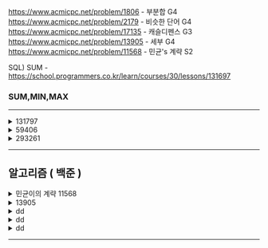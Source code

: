 https://www.acmicpc.net/problem/1806 - 부분합 G4
https://www.acmicpc.net/problem/2179 - 비슷한 단어 G4
https://www.acmicpc.net/problem/17135 - 캐슬디펜스 G3
https://www.acmicpc.net/problem/13905 - 세부 G4
https://www.acmicpc.net/problem/11568 - 민균's 계략 S2

SQL)
SUM - https://school.programmers.co.kr/learn/courses/30/lessons/131697

### SUM,MIN,MAX

---

<details>
  <summary>131797 </summary>
  
  ```
  SELECT MAX(PRICE) as 'MAX_PRICE' FROM PRODUCT
  ```
</details>


<details>
  <summary> 59406 </summary>
  ```
  -- 코드를 입력하세요
  SELECT COUNT(ANIMAL_ID) as 'count' FROM ANIMAL_INS
  ```

</details>

<details>
  <summary>293261</summary>

  개수세는건 COUNT

  - 293261

  물고기 종류 별로 가장 큰 물고기의 ID, 물고기 이름, 길이를 출력하는 SQL 문을 작성해주세요.

  물고기의 ID 컬럼명은 ID, 이름 컬럼명은 FISH_NAME, 길이 컬럼명은 LENGTH로 해주세요.
  결과는 물고기의 ID에 대해 오름차순 정렬해주세요.
  단, 물고기 종류별 가장 큰 물고기는 1마리만 있으며 10cm 이하의 물고기가 가장 큰 경우는 없습니다.

  다까먹었네
  오름차순 정리 -> ? 오더바이였나

  글구 조인 해야함 type 으로 이름 찾아야해서.. 

  내생각엔 개념한번 싹 보고 문제푸는게 훨 나을듯
  데베설 자료 가져와잇!
</details>

---
## 알고리즘 ( 백준 )

<details>
  <summary>민균이의 계략 11568</summary>
  - 증가하는 순서의 배열이 아니면 놀림받는대. 너무함
  - 카드가 5개면, 최대한 많은 원소의 개수를 가진 카드 배열을 제시해야함.

  테스트 케이스를 보며 이해해보자.<br>
  1,2,8,9,10 은 왜 안되지? 아 알겠다.
  이 순서를 바꿀 수는 없는것 같다. <br>
  예컨대 배열이 8 9 1 2 10 이면
  1 2 10이 되고, 8,9,10 은 되는데 1,2,8은 안된다. 왜냐면 8이 좀 더 앞순서에 제시되었으니까! <br>

  그리디 비스무리 한건가..?
  <br>
  
  **문제 풀이**

  - 반복문을 돌면서 원소 다음값이 크다면 원소의 개수 +1
  - 만약 작다면 반복문 종료, 다음원소부터 다시 반복문 돌기,
    - 이때 두번째 반복문과 이전에 돌았던 값의 answer 를 비교해본다. 더 큰값을 answer 로 넣어준다.
  
  - 지금 위 상황에 오류가 있다. 지금은 그냥 그 다음 원소가 큰지만 확인해서.. 잘못됨. 
  - 예컨대 8 > 9> 면 9보다 큰게 있는지를 찾아야함 
  그것도 추가해주자.
  <br>
  <br>
  <br>

  ```
  import sys
  N = int(sys.stdin.readline())
  card = list(map(int, sys.stdin.readline().split()))

  answer =0
  for i in range(0,N):
      compare_num = card[i]
      num =1
      for j in range(i+1,N):
          if compare_num < card[j]:
              num +=1

      answer = max(answer,num)

  print(answer)
```
이렇게 했는데 틀렸댄다. dp 를 하랜다.
이게 LIS(최장증가수열 알고리즘)이라고한다.


### LIS?
LIS 알고리즘 (Longest Increasing Subsequence Algorithm) 은 최장증가수열 알고리즘으로 증가하는 원소들의 가장 긴 부분집합을 찾는 알고리즘이다. <br>
<br>
[링크](<https://gom20.tistory.com/91#:~:text=LIS%20%EC%95%8C%EA%B3%A0%EB%A6%AC%EC%A6%98%20(Longest%20Increasing%20Subsequence,%EC%A7%91%ED%95%A9%EC%9D%84%20%EC%B0%BE%EB%8A%94%20%EC%95%8C%EA%B3%A0%EB%A6%AC%EC%A6%98%EC%9D%B4%EB%8B%A4.>)보고 이해하기

  
</details>


<details>
  <summary>13905</summary>

  - 최대한의 금빼빼로 개수
  - 금빼빼로 하나무게는 1
  - 집의수 : N
  - 다리의 수 : M
  - 숭이 출발 위치 : s
  - 혜빈이 위치 :e

  - 이게!! MST 비스무리한 문제같은데!??!

 board[][] <br>
 watering fields <br>
 제일 작은 비용으로 물주기 <br>
 제일 작은 비용으로 다 이어보기 <br>

  1. sort
  2. 먹기
  3. union 뱉기
  4. count세기

  <br>
  일단 이 문제는 그래프다.
  최대의 값을 찾는거라서 완전한 mst 는 아닌듯?<br>
  근데이제 연결리스트같은걸로 해야할것같음. <br>
  
  집1 집2 무게
  1 - 2 - 2 <br>
  1 - 7 - 4 <br>
  2 - 3 - 5 <br>
  3 - 7 - 5 <br> 
  4 - 6 - 1 <br>
  6 - 7 - 4 <br>
  5 - 6 - 3 <br>
  5 - 7 - 1 <br>
  3 - 5 - 2 <br>

  일단 나는 크루스칼 자체를 구현하는걸 잘 몰라서 공부해서 푸는 방법을 좀 외워보겠다.
  구현하다 보니 의문점이 들었다. 특정 정점에서 시작하는건 어떻게 하지?
  검색을 해보니 그런 점에서는 프림이조금 더 낫다고 하는데
  ![alt text](image-1.png)

  <br>
  이게.. 재귀 오류가 생긴다. 이렇게 밖에 해결못하나 싶긴 한데 검색해서 찾았다.
  ![alt text](image-3.png)

  정답 ~ 이번 문제는 거의 공부를 위해 푼거라 다음번에 좀 더 외워서 풀어봐야겠다. 
  ![alt text](image-2.png)

  <br>
  제일 마니 도움된 블로그 : https://deepdata.tistory.com/800

  ## 크루스칼, 프림, 신장트리
  1. 신장트리 : 그래프 내의 모든 정점을 포함하는 트리 
  - 모든 정점이 연결되어있어야 하고, 사이클 포함해서는 안됨
    - n개의 정점을 정확히 n-1 개의 간선으로 연결 
  - dfs, bfs 를 사용해서 신장트리 찾을수 있음 
  - 하나의 그래프에는 많은 신장트리가 존재할 수 있음 

  2. 최소 신장 트리
  : 신창 트리중 사용된 간선들의 가중치 합이 최소인 트리

  - 간선 가중치를 고려
  - 간선 가중치 합이 최소
  - 신장트리의 특징과 같은 특징 공유

  3. mst 구현방법 : 두 알고리즘은 그리디 일종이래
  1) 크루스칼 알고리즘 
    - 간선중심 알고리즘
    - 모든 간선을 가중치 기준으로 오름차순 정렬하고, 이 간선들을 순서대로 모든 정점이 연결될 때까지 연결하는 알고리즘
    - union-find 알고리즘을 이용해 구현가능

  [동작방식]
  - 그래프의 간선들을 가중치 기준 오름차순으로 정렬한다.
  - 정렬된 간선 리스트들을 순서대로 선택하여 간선의 정점들을 연결한다.
    - 이 때 정점을 연결하는 것은 Union-Find의 Union으로 구현한다.
  - 만약 간선의 두 정점 a, b가 이미 연결되어 있다면 연결하지 않고 넘어간다.
  - 위의 과정을 반복해 최소 비용의 간선들만 이용해 모든 정점이 연결된다.


  2) 프림 알고리즘
  -  정점 중심 알고리즘 
  - 임의의 시작점에서 현재까지 연결된 정점들로부터, 연결되지 않은 정점들에 대해 가장 가중치가 작은 정점을 연결하는 알고리즘
  - 트리 집합을 단계적으로 확장하는 것이 핵심
  - Priority Queue를 이용한 최소 힙으로 구현 가능
  - 간선들을 최소 힙에 추가하는 것은 최대 E번, 최소 힙에 최대 V개의 정점들이 들어오기 때문에 추가된 정점의 가중치를 최소 힙 내부에서 정렬하는 것은 최대 logV만큼 수행.
    - 따라서 모든 간선 (E) * 간선을 통해 삽입된 정점의 가중치 정렬 (logV) = O(ElogV)  
    - (E : 간선 개수 / V : 정점 개수)
  2-1) 프림 알고리즘 동작 방식
  1. 임의의 정점을 시작점으로 선택해 최소 신장 트리에 추가. 해당 정점과 연결된 모든 간선을 우선순위 큐에 추가
  2. 우선순위 큐에서 비용이 가장 작은 간선을 선택
  3. 해당 간선이 최소 신장 트리에 포함된 두 정점을 연결하는지 아닌지 확인<br>
    - 만약 두 정점이 모두 최소 신장 트리에 있을 경우 연결하지 않고 넘어감.<br>
    - 만약 정점 u는 최소 신장 트리에 포함되어있고, 다른 정점 v는 아닐 경우 해당 간선과 정점 v를 최소 신장 트리에 추가 후, 정점 v와 최소 신장 트리에 포함되지 않는 정점을 연결하는 모든 간선을 우선순위 큐에 추가
  4. 최소 신장 트리에 (정점 개수 - 1)개의 간선이 추가될 때까지 2, 3번 과정을 반복한다.

  3) 크루스칼 알고리즘과 프림 알고리즘 선택 기준 <br>
  간선 개수 = E, 정점 개수 = V 라고 할 때 <br>
  크루스칼 알고리즘의 시간 복잡도 : O(ElogE)<br>
  프림 알고리즘의 시간 복잡도 : O(ElogV)
  따라서 간선이 많을 때는 프림 알고리즘 / 정점이 많을 때는 크루스칼 알고리즘이 유리하다.


</details>
<details>
  <summary>dd</summary>


</details>
<details>
  <summary>dd</summary>


</details>
<details>
  <summary>dd</summary>


</details>

---